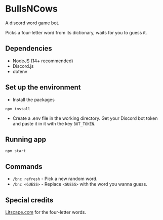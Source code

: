  # BullsNCows
 A discord word game bot.
 
 Picks a four-letter word from its dictionary, waits for you to guess it.

 ## Dependencies
 - NodeJS (14+ recommended)
 - Discord.js
 - dotenv
 
 ## Set up the environment
 - Install the packages
 ```
 npm install
 ```
 - Create a .env file in the working directory. Get your Discord bot token and paste it in it with the key ```BOT_TOKEN```. 
 
 ## Running app
 ```
 npm start
 ```

 ## Commands
 - ```/bnc refresh``` - Pick a new random word.
 - ```/bnc <GUESS>``` - Replace ```<GUESS>``` with the word you wanna guess.

 ## Special credits
 [Litscape.com](https://www.litscape.com/words/length/4_letters/4_letter_words.html) for the four-letter words.

